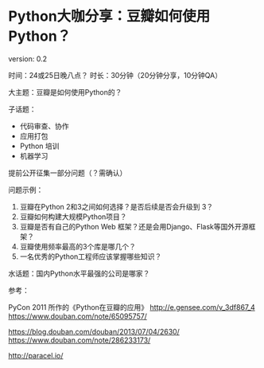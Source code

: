 # Python大咖分享：豆瓣如何使用Python？

version: 0.2

时间：24或25日晚八点？
时长：30分钟（20分钟分享，10分钟QA）

大主题：豆瓣是如何使用Python的？

子话题：

- 代码审查、协作
- 应用打包
- Python 培训
- 机器学习

提前公开征集一部分问题（？需确认）

问题示例：

1. 豆瓣在Python 2和3之间如何选择？是否后续是否会升级到 3？
2. 豆瓣如何构建大规模Python项目？
3. 豆瓣是否有自己的Python  Web 框架？还是会用Django、Flask等国外开源框架？
4. 豆瓣使用频率最高的3个库是哪几个？
5. 一名优秀的Python工程师应该掌握哪些知识？

水话题：国内Python水平最强的公司是哪家？

参考：

PyCon 2011 所作的《Python在豆瓣的应用》
http://e.gensee.com/v_3df867_4
https://www.douban.com/note/65095757/

https://blog.douban.com/douban/2013/07/04/2630/
https://www.douban.com/note/286233173/

http://paracel.io/
